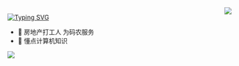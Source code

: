 <img align="right" src="https://github-readme-stats.vercel.app/api?username=godloveu&show_icons=true&hide=contribs&include_all_commits=true" />

[![Typing SVG](https://readme-typing-svg.herokuapp.com/?lines=I+LOVE+U+👋)](https://git.io/typing-svg)

- 📱 房地产打工人 为码农服务
- 🐍 懂点计算机知识

<p align="left">
  <a href="https://github.com/coder-pig">
    <img src="https://komarev.com/ghpvc/?username=godloveu&color=brightgreen&label=👁%20Views" />
  </a>  
</p>
